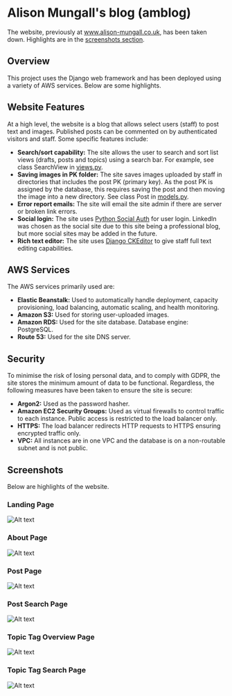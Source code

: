# Alison Mungall's blog (amblog)

The website, previously at www.alison-mungall.co.uk, has been taken down. 
Highlights are in the [screenshots section](#screenshots).

## Overview

This project uses the Django web framework and has been deployed using a variety
of AWS services. Below are some highlights.

## Website Features
At a high level, the website is a blog that allows select users (staff) to post
text and images. Published posts can be commented on by authenticated visitors
and staff. Some specific features include:
-   **Search/sort capability:** The site allows the user to search and sort list
    views (drafts, posts and topics) using a search bar. For example, see
    class SearchView in
    [views.py](blog/views.py).
-   **Saving images in PK folder:** The site saves images uploaded by staff in
    directories that includes the post PK (primary key). As the post PK is
    assigned by the database, this requires saving the post and then moving
    the image into a new directory. See class Post in
    [models.py](blog/models.py).
-   **Error report emails:** The site will email the site admin if there are
    server or broken link errors.
-   **Social login:** The site uses
    [Python Social Auth](https://github.com/python-social-auth) for user login.
    LinkedIn was chosen as the social site due to this site being a
    professional blog, but more social sites may be added in the future.
-   **Rich text editor:** The site uses
    [Django CKEditor](https://github.com/django-ckeditor/django-ckeditor) to
    give staff full text editing capabilities.

## AWS Services
The AWS services primarily used are:
-   **Elastic Beanstalk:** Used to automatically handle deployment, capacity
    provisioning, load balancing, automatic scaling, and health monitoring.
-   **Amazon S3:** Used for storing user-uploaded images.
-   **Amazon RDS:** Used for the site database. Database engine: PostgreSQL.
-   **Route 53:** Used for the site DNS server.

## Security
To minimise the risk of losing personal data, and to comply
with GDPR, the site stores the minimum amount of data to be functional.
Regardless, the following measures have been taken to ensure the site
is secure:
-   **Argon2:** Used as the password hasher.
-   **Amazon EC2 Security Groups:** Used as virtual firewalls to control
    traffic to each instance. Public access is restricted to the load
    balancer only.
-   **HTTPS:** The load balancer redirects HTTP requests to HTTPS
    ensuring encrypted traffic only.
-   **VPC:** All instances are in one VPC and the database is
    on a non-routable subnet and is not public.

## Screenshots
Below are highlights of the website.
### Landing Page
![Alt text](screenshots/landing_page.png?raw=true "Landing Page")
### About Page
![Alt text](screenshots/about_page.png?raw=true "About Page")
### Post Page
![Alt text](screenshots/post_page.png?raw=true "Post Page")
### Post Search Page
![Alt text](screenshots/post_search_page.png?raw=true "Post Search Page")
### Topic Tag Overview Page
![Alt text](
    screenshots/topic_tag_overview_page.png?raw=true "Topic Tag Overview Page")
### Topic Tag Search Page
![Alt text](
    screenshots/topic_tag_search_page.png?raw=true "Topic Tag Search Page")